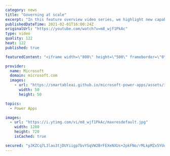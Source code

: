 ```yaml
---
category: news
title: "Governing at scale"
excerpt: "In this feature overview video series, we highlight new capabilities included in the latest update to Microsoft Power Apps.  Microsoft's Power Platform is a rich ecosystem of more than three hundred Microsoft and non-Microsoft connectors that can be leveraged by apps and flows. We are proud to introduce"
publishedDateTime: 2021-02-01T16:00:24Z
originalUrl: "https://youtube.com/watch?v=m8_wjf1PkAc"
type: video
quality: 122
heat: 122
published: true

featuredContent: "<iframe width=\"800\" height=\"500\" frameborder=\"0\" src=\"https://www.youtube.com/embed/m8_wjf1PkAc\" allow=\"accelerometer; autoplay; encrypted-media; gyroscope; picture-in-picture\" allowfullscreen></iframe>"

provider:
  name: Microsoft
  domain: microsoft.com
  images:
    - url: "https://smartableai.github.io/microsoft-power-apps/assets/images/organizations/microsoft.com-50x50.jpg"
      width: 50
      height: 50

topics:
  - Power Apps

images:
  - url: "https://i.ytimg.com/vi/m8_wjf1PkAc/maxresdefault.jpg"
    width: 1280
    height: 720
    isCached: true

secured: "yJKZCq7L3lau3tjDUYiigp7bvYSqVW2BrFEXeNXUs+2pkFNo/rMLkpMZx5YUqE7guP50eH4Y1ncdwm/ua9RZGNhK9x0ndIsXRMZ+l3NnZxNbtYU268sl3ib3dvAZTHBKQ/oBp+3dg66uzprYPH/H2PJxkK22eJEffI+8tbhV5m1k4Y0goIi4aeIPF2LSG5Yjdt1gamuUwVPJDSrJISfYGOzlI8duMwYyDuSMh0XcElF+7UOOnvXWPXwJ8XjZWEWrRclfl/DB2lnNBcdLIbtb/4mrTPfXCh9cxC7tnixek60N3xY94QElF7orYloVIyx4y8Vp6rix2lnw5DHpQcHrkJIdRdKwyegmF0Gnydev04HKsVTQJiZ+e2Yznc2uy32Q02ucXogbHOR3jLtOLeHXvMmP+xjQ36p/86PDDACAoMM=;rJ4fPGj8DXkcVUQKjfrxQQ=="
---
```


